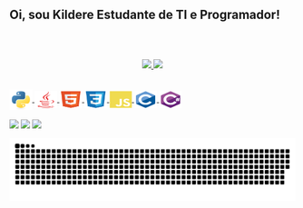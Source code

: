 ## Oi, sou Kildere Estudante de TI e Programador!

<br><br>
<div align="center">
  <a href="https://github.com/Kirudea">
  <img height="170em" src="https://github-readme-stats.vercel.app/api?username=Kirudea&show_icons=true&theme=dracula&include_all_commits=true&count_private=true"/>
  <img height="170em" align="top" src="https://github-readme-stats.vercel.app/api/top-langs/?username=Kirudea&layout=compact&langs_count=7&theme=dracula"/>
</div><br><br>

<div style="display: inline_block">
  <img align="center" alt="Kirudea-Python" height="36" width="40" src="https://raw.githubusercontent.com/devicons/devicon/master/icons/python/python-original.svg">
  <img align="center" alt="Kirudea-Java" height="30" width="40" src="https://raw.githubusercontent.com/devicons/devicon/master/icons/java/java-plain.svg">
  <img align="center" alt="Kirudea-HTML" height="30" width="40" src="https://raw.githubusercontent.com/devicons/devicon/master/icons/html5/html5-original.svg">
  <img align="center" alt="Kirudea-CSS" height="30" width="40" src="https://raw.githubusercontent.com/devicons/devicon/master/icons/css3/css3-original.svg">
  <img align="center" alt="Kirudea-JS" height="30" width="40" src="https://raw.githubusercontent.com/devicons/devicon/master/icons/javascript/javascript-plain.svg">
  <img align="center" alt="Kirudea-C" height="30" width="40" src="https://raw.githubusercontent.com/devicons/devicon/master/icons/c/c-original.svg">
  <img align="center" alt="Kirudea-CSharp" height="30" width="40" src="https://raw.githubusercontent.com/devicons/devicon/master/icons/csharp/csharp-original.svg">
</div><br>

<div>
  <a href="https://gitlab.com/Kirudea" target="_blank"><img src="https://img.shields.io/badge/-LinkedIn-%230077B5?style=for-the-badge&logo=linkedin&logoColor=white" target="_blank"></a>
  <a href="https://www.linkedin.com/in/kilderehenrique" target="_blank"><img src="https://img.shields.io/badge/-LinkedIn-%230077B5?style=for-the-badge&logo=linkedin&logoColor=white" target="_blank"></a>
  <a href = "mailto:kilderehenriquedp@gmail.com"><img src="https://img.shields.io/badge/-Gmail-%23333?style=for-the-badge&logo=gmail&logoColor=white" target="_blank"></a> 
 
  ![Snake animation](https://github.com/Kirudea/Kirudea/blob/output/github-contribution-grid-snake.svg)
 
</div>

